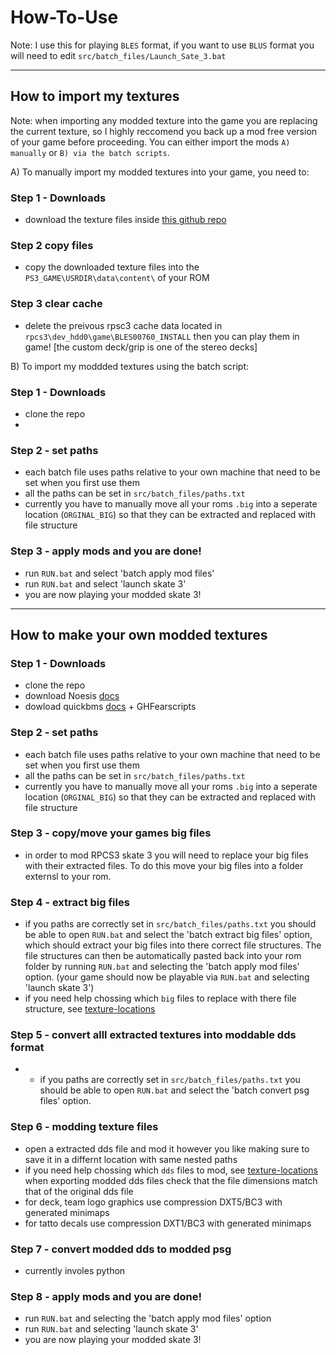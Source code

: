 # How-To-Use
 Note: I use this for playing `BLES` format, if you want to use `BLUS` format you will need to edit `src/batch_files/Launch_Sate_3.bat`

<hr />

## How to import my textures

Note: when importing any modded texture into the game you are replacing the current texture, so I highly reccomend you back up a mod free version of your game before proceeding. You can either import the mods `A) manually` or `B) via the batch scripts`. 

A) To manually import my modded textures into your game, you need to:
### Step 1 - Downloads
 - download the texture files inside [this github repo](https://github.com/Shellywell123/Skate-3-Texture-Tools/tree/main/src/Texture_Files/Modded_PSG/data/content)
### Step 2 copy files
 - copy the downloaded texture files into the `PS3_GAME\USRDIR\data\content\` of your ROM 
### Step 3 clear cache
 - delete the preivous rpsc3 cache data located in `rpcs3\dev_hdd0\game\BLES00760_INSTALL` then you can play them in game! [the custom deck/grip is one of the stereo decks]

B) To import my moddded textures using the batch script:

### Step 1 - Downloads
 - clone the repo
 - 
### Step 2 - set paths
 - each batch file uses paths relative to your own machine that need to be set when you first use them
 - all the paths can be set in `src/batch_files/paths.txt`
 - currently you have to manually move all your roms `.big` into a seperate location (`ORGINAL_BIG`) so that they can be extracted and replaced with file structure

### Step 3 - apply mods and you are done!
 - run `RUN.bat` and select 'batch apply mod files'
 - run `RUN.bat` and select 'launch skate 3'
 - you are now playing your modded skate 3!
  
<hr />

## How to make your own modded textures

### Step 1 - Downloads
 - clone the repo
 - download Noesis [docs](http://www.richwhitehouse.com/noesis/nms/index.php?content=userman)
 - dowload quickbms [docs](https://aluigi.altervista.org/papers/quickbms.txt) + GHFearscripts

### Step 2 - set paths
 - each batch file uses paths relative to your own machine that need to be set when you first use them
 - all the paths can be set in `src/batch_files/paths.txt`
 - currently you have to manually move all your roms `.big` into a seperate location (`ORGINAL_BIG`) so that they can be extracted and replaced with file structure
 
### Step 3 - copy/move your games big files
 - in order to mod RPCS3 skate 3 you will need to replace your big files with their extracted files. To do this move your big files into a folder externsl to your rom. 

### Step 4 - extract big files
 - if you paths are correctly set in `src/batch_files/paths.txt` you should be able to open `RUN.bat` and select the 'batch extract big files' option, which should extract your big files into there correct file structures. The file structures can then be automatically pasted back into your rom folder by running `RUN.bat`  and selecting the 'batch apply mod files' option. (your game should now be playable via `RUN.bat`  and selecting 'launch skate 3')
 - if you need help chossing which `big` files to replace with there file structure, see [texture-locations](https://github.com/Shellywell123/Skate-3-Texture-Tools/blob/main/docs/texture-locations.md)

### Step 5 - convert alll extracted textures into moddable dds format
 - - if you paths are correctly set in `src/batch_files/paths.txt` you should be able to open `RUN.bat` and select the 'batch convert psg files' option.

### Step 6 - modding texture files 
 - open a extracted dds file and mod it however you like making sure to save it in a differnt location with same nested paths
- if you need help chossing which `dds` files to mod, see [texture-locations](https://github.com/Shellywell123/Skate-3-Texture-Tools/blob/main/docs/texture-locations.md)
when exporting modded dds files check that the file dimensions match that of the original dds file
 - for deck, team logo graphics use compression DXT5/BC3 with generated minimaps
 - for tatto decals use compression DXT1/BC3 with generated minimaps

### Step 7 - convert modded dds to modded psg
 - currently involes python

### Step 8 - apply mods and you are done!
 - run `RUN.bat` and selecting the 'batch apply mod files' option
 - run `RUN.bat` and selecting 'launch skate 3'
 - you are now playing your modded skate 3!
